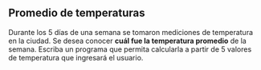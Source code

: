 ## Promedio de temperaturas

Durante los 5 días de una semana se tomaron mediciones de temperatura en la ciudad. Se desea conocer **cuál fue la temperatura promedio** de la semana. Escriba un programa que permita calcularla a partir de 5 valores de temperatura que ingresará el usuario.
